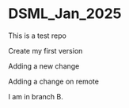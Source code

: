 # DSML_Jan_2025
 This is a test repo
 
 Create my first version

 Adding a new change

 Adding a change on remote

I am in branch B.
